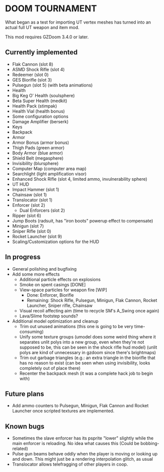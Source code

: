 # DOOM TOURNAMENT

What began as a test for importing UT vertex meshes has turned into an actual
full UT weapon and item mod.

This mod requires GZDoom 3.4.0 or later.

## Currently implemented

 - Flak Cannon (slot 8)
 - ASMD Shock Rifle (slot 4)
 - Redeemer (slot 0)
 - GES Biorifle (slot 3)
 - Pulsegun (slot 5) (with beta animations)
 - Health
  - Big Keg O' Health (soulsphere)
  - Beta Super Health (medkit)
  - Health Pack (stimpak)
  - Health Vial (health bonus)
 - Some configuration options
 - Damage Amplifier (berserk)
 - Keys
 - Backpack
 - Armor
  - Armor Bonus (armor bonus)
  - Thigh Pads (green armor)
  - Body Armor (blue armor)
  - Shield Belt (megasphere)
 - Invisibility (blursphere)
 - Computer Map (computer area map)
 - Searchlight (light amplification visor)
 - Enhanced Shock Rifle (slot 4, limited ammo, invulnerability sphere)
 - UT HUD
 - Impact Hammer (slot 1)
 - Chainsaw (slot 1)
 - Translocator (slot 1)
 - Enforcer (slot 2)
   - Dual Enforcers (slot 2)
 - Ripper (slot 6)
 - Jump Boots (radsuit, has "iron boots" powerup effect to compensate)
 - Minigun (slot 7)
 - Sniper Rifle (slot 0)
 - Rocket Launcher (slot 9)
 - Scaling/Customization options for the HUD

## In progress

 - General polishing and bugfixing
 - Add some more effects
   - Additional particle effects on explosions
   - Smoke on spent casings [DONE]
   - View-space particles for weapon fire [WIP]
     - Done: Enforcer, Biorifle
     - Remaining: Shock Rifle, Pulsegun, Minigun, Flak Cannon, Rocket Launcher, Sniper rifle, Chainsaw
   - Visual recoil affecting aim (time to recycle SM's A_Swing once again)
   - Lava/Slime footstep sounds?
 - Additional model optimization and cleanup
   - Trim out unused animations (this one is going to be very time-consuming)
   - Unify some texture groups (umodel does some weird thing where it separates
     unlit polys into a new group, even when they're not supposed to be, this
     can be seen in the shock rifle hud model) (unlit polys are kind of
     unnecessary in gzdoom since there's brightmaps)
   - Trim out garbage triangles (e.g.: an extra triangle in the biorifle that
     has no reason to exist (can be seen when using invisibility, looks
     completely out of place there)
   - Recenter the backpack mesh (it was a complete hack job to begin with)

## Future plans

 - Add ammo counters to Pulsegun, Minigun, Flak Cannon and Rocket Launcher once
   scripted textures are implemented.

## Known bugs

 - Sometimes the slave enforcer has its psprite "lower" slightly while the main
   enforcer is reloading. No idea what causes this (Could be bobbing-related)
 - Pulse gun beams behave oddly when the player is moving or looking up and
   down. This might just be a rendering interpolation glitch, as usual
 - Translocator allows telefragging of other players in coop.
